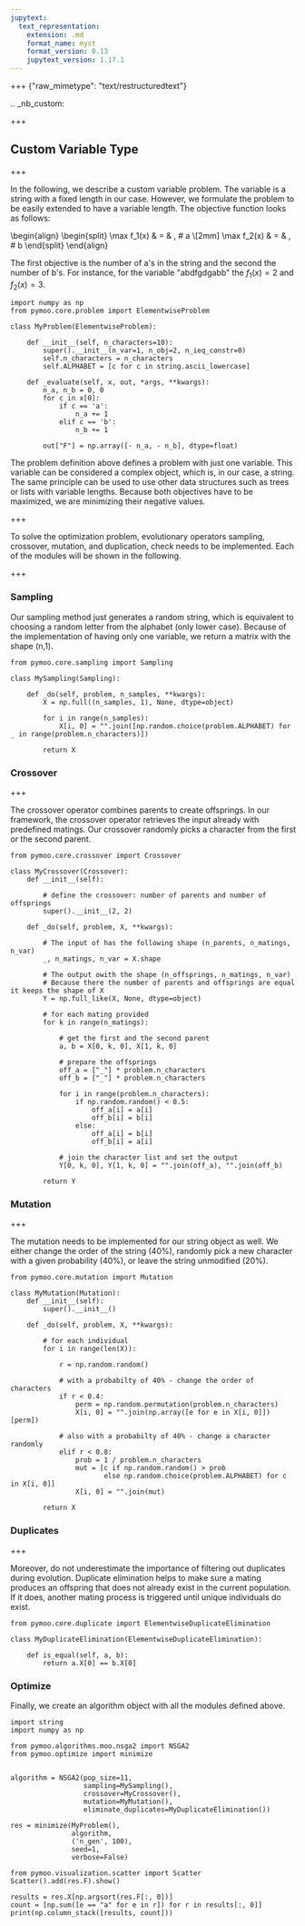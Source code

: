 ```yaml
---
jupytext:
  text_representation:
    extension: .md
    format_name: myst
    format_version: 0.13
    jupytext_version: 1.17.1
---
```


+++ {"raw_mimetype": "text/restructuredtext"}

.. _nb_custom:

+++

## Custom Variable Type



+++

In the following, we describe a custom variable problem. The variable is a string with a fixed length in our case. 
However, we formulate the problem to be easily extended to have a variable length.
The objective function looks as follows:

\begin{align}
\begin{split}
\max f_1(x) & = & \, \# a \\[2mm]
\max f_2(x) & = & \, \# b 
\end{split}
\end{align}

The first objective is the number of a's in the string and the second the number of b's.
For instance, for the variable "abdfgdgabb" the $f_1(x)=2$ and $f_2(x)=3$.

```{code-cell} ipython3
import numpy as np
from pymoo.core.problem import ElementwiseProblem

class MyProblem(ElementwiseProblem):
    
    def __init__(self, n_characters=10):
        super().__init__(n_var=1, n_obj=2, n_ieq_constr=0)
        self.n_characters = n_characters
        self.ALPHABET = [c for c in string.ascii_lowercase]

    def _evaluate(self, x, out, *args, **kwargs):
        n_a, n_b = 0, 0
        for c in x[0]:
            if c == 'a':
                n_a += 1
            elif c == 'b':
                n_b += 1

        out["F"] = np.array([- n_a, - n_b], dtype=float)

```

The problem definition above defines a problem with just one variable. This variable can be considered a complex object, which is, in our case, a string. The same principle can be used to use other data structures such as trees or lists with variable lengths. Because both objectives have to be maximized, we are minimizing their negative values.

+++

To solve the optimization problem, evolutionary operators sampling, crossover, mutation, and duplication, check needs to be implemented.
Each of the modules will be shown in the following.

+++

### Sampling

Our sampling method just generates a random string, which is equivalent to choosing a random letter from the alphabet (only lower case).
Because of the implementation of having only one variable, we return a matrix with the shape (n,1).

```{code-cell} ipython3
from pymoo.core.sampling import Sampling

class MySampling(Sampling):

    def _do(self, problem, n_samples, **kwargs):
        X = np.full((n_samples, 1), None, dtype=object)

        for i in range(n_samples):
            X[i, 0] = "".join([np.random.choice(problem.ALPHABET) for _ in range(problem.n_characters)])

        return X
```

### Crossover

+++

The crossover operator combines parents to create offsprings. In our framework, the crossover operator retrieves the input already with predefined matings. 
Our crossover randomly picks a character from the first or the second parent.

```{code-cell} ipython3
from pymoo.core.crossover import Crossover

class MyCrossover(Crossover):
    def __init__(self):
        
        # define the crossover: number of parents and number of offsprings
        super().__init__(2, 2)

    def _do(self, problem, X, **kwargs):
        
        # The input of has the following shape (n_parents, n_matings, n_var)
        _, n_matings, n_var = X.shape
        
        # The output owith the shape (n_offsprings, n_matings, n_var)
        # Because there the number of parents and offsprings are equal it keeps the shape of X
        Y = np.full_like(X, None, dtype=object)

        # for each mating provided
        for k in range(n_matings):
            
            # get the first and the second parent
            a, b = X[0, k, 0], X[1, k, 0]
            
            # prepare the offsprings
            off_a = ["_"] * problem.n_characters
            off_b = ["_"] * problem.n_characters
            
            for i in range(problem.n_characters):
                if np.random.random() < 0.5:
                    off_a[i] = a[i]
                    off_b[i] = b[i]
                else:
                    off_a[i] = b[i]
                    off_b[i] = a[i]

            # join the character list and set the output
            Y[0, k, 0], Y[1, k, 0] = "".join(off_a), "".join(off_b)
            
        return Y
```

### Mutation

+++

The mutation needs to be implemented for our string object as well. We either change the order of the string (40%), randomly pick a new character with a given probability (40%), or leave the string unmodified (20%). 

```{code-cell} ipython3
from pymoo.core.mutation import Mutation

class MyMutation(Mutation):
    def __init__(self):
        super().__init__()

    def _do(self, problem, X, **kwargs):
        
        # for each individual
        for i in range(len(X)):
            
            r = np.random.random()
            
            # with a probabilty of 40% - change the order of characters
            if r < 0.4:
                perm = np.random.permutation(problem.n_characters)
                X[i, 0] = "".join(np.array([e for e in X[i, 0]])[perm])
                
            # also with a probabilty of 40% - change a character randomly
            elif r < 0.8:
                prob = 1 / problem.n_characters
                mut = [c if np.random.random() > prob 
                       else np.random.choice(problem.ALPHABET) for c in X[i, 0]]
                X[i, 0] = "".join(mut)

        return X
```

### Duplicates

+++

Moreover, do not underestimate the importance of filtering out duplicates during evolution. Duplicate elimination helps to make sure a mating produces an offspring that does not already exist in the current population. If it does, another mating process is triggered until unique individuals do exist.

```{code-cell} ipython3
from pymoo.core.duplicate import ElementwiseDuplicateElimination

class MyDuplicateElimination(ElementwiseDuplicateElimination):

    def is_equal(self, a, b):
        return a.X[0] == b.X[0]
```

### Optimize

Finally, we create an algorithm object with all the modules defined above.

```{code-cell} ipython3
import string
import numpy as np

from pymoo.algorithms.moo.nsga2 import NSGA2
from pymoo.optimize import minimize


algorithm = NSGA2(pop_size=11,
                  sampling=MySampling(),
                  crossover=MyCrossover(),
                  mutation=MyMutation(),
                  eliminate_duplicates=MyDuplicateElimination())

res = minimize(MyProblem(),
               algorithm,
               ('n_gen', 100),
               seed=1,
               verbose=False)
```

```{code-cell} ipython3
from pymoo.visualization.scatter import Scatter
Scatter().add(res.F).show()
```

```{code-cell} ipython3
results = res.X[np.argsort(res.F[:, 0])]
count = [np.sum([e == "a" for e in r]) for r in results[:, 0]]
print(np.column_stack([results, count]))
```
